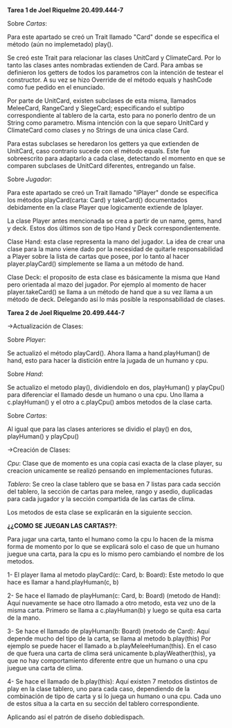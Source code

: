 **Tarea 1 de Joel Riquelme 20.499.444-7**

Sobre *Cartas*:

Para este apartado se creó un Trait llamado "Card" donde se especifica el método (aún no implemetado) play().

Se creó este Trait para relacionar las clases UnitCard y ClimateCard. Por lo tanto las clases antes nombradas extienden de Card. 
Para ambas se definieron los getters de todos los parametros con la intención de testear el constructor. A su vez se hizo Override de el método equals y hashCode como fue pedido en el enunciado.

Por parte de UnitCard, existen subclases de esta misma, llamados MeleeCard, RangeCard y SiegeCard; especificando el subtipo correspondiente al tablero de la carta, esto para no ponerlo dentro de un String como parametro. Misma intención con la que separo UnitCard y ClimateCard como clases y no Strings de una única clase Card.

Para estas subclases se heredaron los getters ya que extienden de UnitCard, caso contrario sucede con el método equals. Este fue sobreescrito para adaptarlo a cada clase, detectando el momento en que se comparen subclases de UnitCard diferentes, entregando un false.

Sobre *Jugador*:

Para este apartado se creó un Trait llamado "IPlayer" donde se especifica los métodos playCard(carta: Card) y takeCard() documentados debidamente en la clase Player que logicamente extiende de Iplayer.

La clase Player antes mencionada se crea a partir de un name, gems, hand y deck. Estos dos últimos son de tipo Hand y Deck correspondientemente.

Clase Hand: esta clase representa la mano del jugador. La idea de crear una clase para la mano viene dado por la necesidad de quitarle responsabilidad a Player sobre la lista de cartas que posee, por lo tanto al hacer player.playCard() simplemente se llama a un método de hand.

Clase Deck: el proposito de esta clase es básicamente la misma que Hand pero orientada al mazo del jugador. Por ejemplo al momento de hacer player.takeCard() se llama a un método de hand que a su vez llama a un método de deck. Delegando así lo más posible la responsabilidad de clases.

**Tarea 2 de Joel Riquelme 20.499.444-7**

->Actualización de Clases:

Sobre *Player*: 

Se actualizó el método playCard(). Ahora llama a hand.playHuman() de hand, esto para hacer la distición entre la jugada de un humano y cpu.

Sobre *Hand*:

Se actualizo el metodo play(), dividiendolo en dos, playHuman() y playCpu() para diferenciar el llamado desde un humano o una cpu. Uno llama a c.playHuman() y el otro a c.playCpu() ambos metodos de la clase carta.

Sobre *Cartas*:

Al igual que para las clases anteriores se dividio el play() en dos, playHuman() y playCpu()

->Creación de Clases:

*Cpu*: Clase que de momento es una copia casi exacta de la clase player, su creacion unicamente se realizó pensando en implementaciones futuras.

*Tablero*: Se creo la clase tablero que se basa en 7 listas para cada sección del tablero, la sección de cartas para melee, rango y asedio, duplicadas para cada jugador y la sección compartida de las cartas de clima.

Los metodos de esta clase se explicarán en la siguiente seccion.

**¿¿COMO SE JUEGAN LAS CARTAS??**:

Para jugar una carta, tanto el humano como la cpu lo hacen de la misma forma de momento por lo que se explicará solo el caso de que un humano juegue una carta, para la cpu es lo mismo pero cambiando el nombre de los metodos.

1- El player llama al metodo playCard(c: Card, b: Board): 
    Este metodo lo que hace es llamar a hand.playHuman(c, b)

2- Se hace el llamado de playHuman(c: Card, b: Board) (metodo de Hand):
    Aquí nuevamente se hace otro llamado a otro metodo, esta vez uno de la misma carta.
    Primero se llama a c.playHuman(b) y luego se quita esa carta de la mano.

3- Se hace el llamado de playHuman(b: Board) (metodo de Card):
    Aquí depende mucho del tipo de la carta, se llama al metodo b.play<tipo-de-la-carta><Human-o-Cpu>(this)
    Por ejemplo se puede hacer el llamado a b.playMeleeHuman(this).
    En el caso de que fuera una carta de clima será unicamente b.playWeather(this), ya que no hay comportamiento diferente entre que un humano o una cpu juegue una carta de clima.

4- Se hace el llamado de b.play<tipo-de-la-carta><Human-o-Cpu>(this):
    Aquí existen 7 metodos distintos de play en la clase tablero, uno para cada caso, dependiendo de la combinación de tipo de carta y si lo juega un humano o una cpu.
    Cada uno de estos situa a la carta en su sección del tablero correspondiente.

Aplicando así el patrón de diseño dobledispach.







